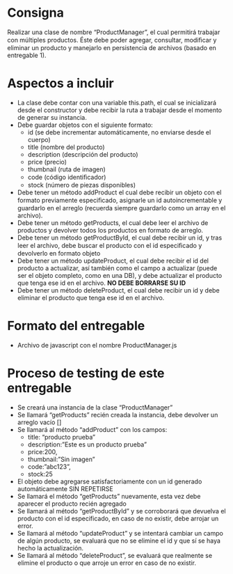 # Consigna
Realizar una clase de nombre “ProductManager”,
el cual permitirá trabajar con múltiples
productos. Éste debe poder agregar, consultar,
modiﬁcar y eliminar un producto y manejarlo en
persistencia de archivos (basado en entregable
1).
# Aspectos a incluir
- La clase debe contar con una variable this.path, el cual se inicializará desde el constructor y debe recibir la ruta a trabajar desde el momento de generar su instancia.
- Debe guardar objetos con el siguiente formato:
    - id (se debe incrementar automáticamente, no enviarse desde el cuerpo)
    - title (nombre del producto)
    - description (descripción del producto)
    - price (precio)
    - thumbnail (ruta de imagen)
    - code (código identiﬁcador)
    - stock (número de piezas disponibles)
- Debe tener un método addProduct el cual debe recibir un objeto con el formato previamente especiﬁcado, asignarle un id autoincrementable y guardarlo en el arreglo (recuerda siempre guardarlo como un array en el archivo).
- Debe tener un método getProducts, el cual debe leer el archivo de productos y devolver todos los productos en formato de arreglo.
- Debe tener un método getProductById, el cual debe recibir un id, y tras leer el archivo, debe buscar el producto con el id especiﬁcado y devolverlo en formato objeto
- Debe tener un método updateProduct, el
cual debe recibir el id del producto a actualizar, así también como el campo a actualizar (puede ser el objeto completo, como en una DB), y debe actualizar el producto que tenga ese id en el archivo. **NO DEBE BORRARSE SU ID**
- Debe tener un método deleteProduct, el cual debe recibir un id y debe eliminar el producto que tenga ese id en el archivo.
# Formato del entregable
- Archivo de javascript con el nombre ProductManager.js
# Proceso de testing de este entregable
- Se creará una instancia de la clase “ProductManager”
- Se llamará “getProducts” recién creada la instancia, debe devolver un arreglo vacío []
- Se llamará al método “addProduct” con los campos:
    - title: “producto prueba”
    - description:”Este es un producto prueba”
    - price:200,
    - thumbnail:”Sin imagen”
    - code:”abc123”,
    - stock:25
- El objeto debe agregarse satisfactoriamente con un id generado automáticamente SIN REPETIRSE
- Se llamará el método “getProducts” nuevamente, esta vez debe aparecer el producto recién agregado
- Se llamará al método “getProductById” y se corroborará que devuelva el producto con el id especificado, en caso de no existir, debe arrojar un error.
- Se llamará al método “updateProduct” y se intentará cambiar un campo de algún producto, se evaluará que no se elimine el id y que sí se haya hecho la actualización.
- Se llamará al método “deleteProduct”, se evaluará que realmente se elimine el producto o que arroje un error en caso de no existir.